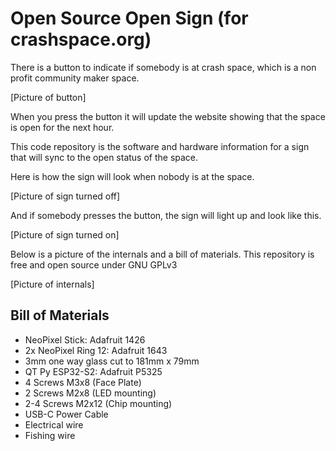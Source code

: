 # Open Source Open Sign (for crashspace.org)

There is a button to indicate if somebody is at crash space, which is a non profit community maker space.

[Picture of button]

When you press the button it will update the website showing that the space is open for the next hour. 

This code repository is the software and hardware information for a sign that will sync to the open status of the space. 

Here is how the sign will look when nobody is at the space.

[Picture of sign turned off]

And if somebody presses the button, the sign will light up and look like this.

[Picture of sign turned on]

Below is a picture of the internals and a bill of materials. This repository is free and open source under GNU GPLv3

[Picture of internals]

## Bill of Materials

- NeoPixel Stick: Adafruit 1426
- 2x NeoPixel Ring 12: Adafruit 1643
- 3mm one way glass cut to 181mm x 79mm
- QT Py ESP32-S2: Adafruit P5325
- 4 Screws M3x8 (Face Plate)
- 2 Screws M2x8 (LED mounting)
- 2-4 Screws M2x12 (Chip mounting)
- USB-C Power Cable
- Electrical wire
- Fishing wire
